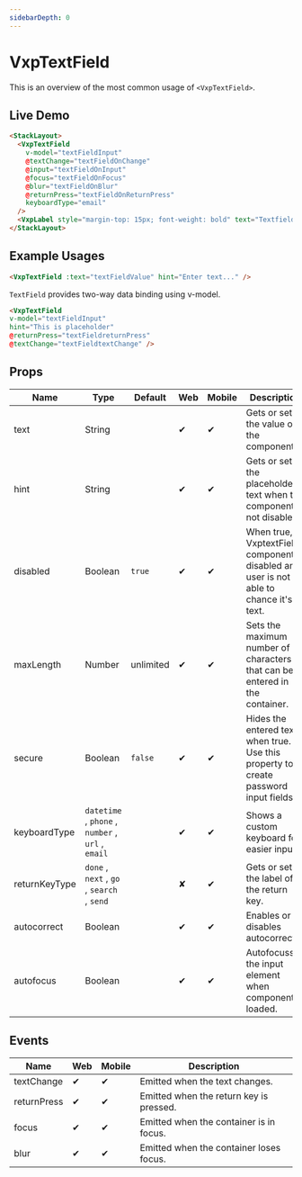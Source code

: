```yaml
---
sidebarDepth: 0
---
```


# VxpTextField

This is an overview of the most common usage of `<VxpTextField>`.

## Live Demo

<DocExampleBox>

```html
<StackLayout>
  <VxpTextField
    v-model="textFieldInput"
    @textChange="textFieldOnChange"
    @input="textFieldOnInput"
    @focus="textFieldOnFocus"
    @blur="textFieldOnBlur"
    @returnPress="textFieldOnReturnPress"
    keyboardType="email"
  />
  <VxpLabel style="margin-top: 15px; font-weight: bold" text="Textfield value: " /><Label :text="textFieldInput" />
</StackLayout>
```

<VxpTextFieldDoc />
</DocExampleBox>

## Example Usages

```html
<VxpTextField :text="textFieldValue" hint="Enter text..." />
```

`TextField` provides two-way data binding using v-model.

```html
<VxpTextField
v-model="textFieldInput"
hint="This is placeholder"
@returnPress="textFieldreturnPress"
@textChange="textFieldtextChange" />
```

## Props

| Name | Type | Default | Web | Mobile | Description |
| --- | --- | --- | --- | --- | --- |
| text | String | | ✔ | ✔ | Gets or sets the value of the component. |
| hint | String | | ✔ | ✔ | Gets or sets the placeholder text when the component is not disabled. |
| disabled | Boolean | `true` | ✔ | ✔ | When true, VxptextField component is disabled and user is not able to chance it's text. |
| maxLength | Number | unlimited | ✔ | ✔ | Sets the maximum number of characters that can be entered in the container. |
| secure | Boolean | `false` | ✔ | ✔ | Hides the entered text when true. Use this property to create password input fields. |
| keyboardType | `datetime` , `phone` , `number` , `url` , `email` | | ✔ | ✔ | Shows a custom keyboard for easier input. |
| returnKeyType | `done` , `next` , `go` , `search` , `send` | | ✘ | ✔ | Gets or sets the label of the return key. |
| autocorrect | Boolean | | ✔ | ✔ | Enables or disables autocorrect. | 
| autofocus | Boolean | | ✔ | ✔ | Autofocusses the input element when component is loaded. | 

## Events

| Name | Web | Mobile | Description |
| --- | --- | --- | --- |
| textChange | ✔ | ✔ | Emitted when the text changes. |
| returnPress | ✔ | ✔ | Emitted when the return key is pressed. |
| focus | ✔ | ✔ | Emitted when the container is in focus. |
| blur | ✔ | ✔ | Emitted when the container loses focus. |

